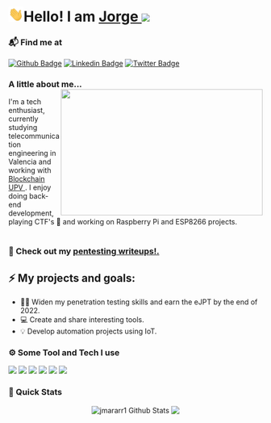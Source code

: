 <h1> <img src="https://raw.githubusercontent.com/ABSphreak/ABSphreak/master/gifs/Hi.gif" width="30px">Hello! I am <a href="https://github.com/jmararr1">Jorge <a> <img src="https://emojis.slackmojis.com/emojis/images/1531849430/4246/blob-sunglasses.gif?1531849430" width="30px"></h1>
</h1>

### 📬 Find me at
[![Github Badge](http://img.shields.io/badge/-Github-black?style=flat-square&logo=github&link=https://github.com/jmararr1)](https://github.com/jmararr1)
[![Linkedin Badge](https://img.shields.io/badge/-LinkedIn-blue?style=flat-square&logo=Linkedin&logoColor=white&link=https://www.linkedin.com/in/jorge-marco-arraez/)](https://www.linkedin.com/in/jorge-marco-arraez/)
[![Twitter Badge](https://img.shields.io/twitter/url?style=social&url=https%3A%2F%2Ftwitter.com%2FMarcoArraez)](https://twitter.com/MarcoArraez)

### A little about me...  <img width="400" height="250" src="https://user-images.githubusercontent.com/92651615/163993455-a455086e-16e1-4746-b7d8-2b7344463af1.gif" align=right>

I'm a tech enthusiast, currently studying telecommunication engineering in Valencia and working with <a href="https://www.linkedin.com/company/blockchain-upv/mycompany/">Blockchain UPV <a>. I enjoy doing back-end development, playing CTF's 🚩 and working on Raspberry Pi and ESP8266 projects.
  <br/><br/>

### 👀 Check out my <a href="https://https://jmararr1.github.io/">pentesting writeups!.<a><br>  
  
## ⚡️ My projects and goals:
- 🏴‍☠️ Widen my penetration testing skills and earn the eJPT by the end of 2022. <br>
- 💻 Create and share interesting tools. <br>
- 💡 Develop automation projects using IoT. <br>

### ⚙️ Some Tool and Tech I use

<code><img height="30" src="https://cdn.jsdelivr.net/gh/devicons/devicon/icons/windows8/windows8-original.svg"></code>
<code><img height="30" src="https://cdn.jsdelivr.net/gh/devicons/devicon/icons/linux/linux-original.svg"></code>
<code><img height="30" src="https://cdn.jsdelivr.net/gh/devicons/devicon/icons/java/java-original.svg"></code>
<code><img height="30" src="https://cdn.jsdelivr.net/gh/devicons/devicon/icons/python/python-original.svg"></code>
<code><img height="30" src="https://cdn.jsdelivr.net/gh/devicons/devicon/icons/javascript/javascript-original.svg"></code>
<code><img height="30" src="https://cdn.jsdelivr.net/gh/devicons/devicon/icons/solidity/solidity-original.svg"></code> 

### 🚀 Quick Stats
<p align="center">
<img width="450" align="center" src="https://github-readme-stats-defcon27.vercel.app/api?username=jmararr1&show_icons=true&line_height=21&theme=radical" alt="jmararr1 Github Stats" />
<img width="450" align="center" 
     src="https://github-readme-stats.vercel.app/api/top-langs/?username=jmararr1)"(https://github.com/anuraghazra/github-readme-stats)
</p>
